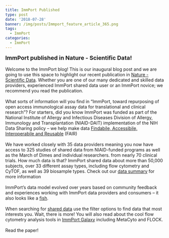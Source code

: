 ```yaml
---
title: ImmPort Published
type: post
date: '2018-07-28'
banner: /img/posts/Immport_feature_article_365.png
tags:
  - ImmPort
categories:
  - ImmPort
---
```


<font size="4"><b>ImmPort published in Nature - Scientific Data!</b></font>
<br></br>
Welcome to the ImmPort blog!  This is our inaugural blog post and we are going to use this space to highlight our recent publication in [Nature - Scientific Data](https://www.ncbi.nlm.nih.gov/pmc/articles/PMC5827693/). Whether you are one of our many dedicated and skilled data providers, experienced ImmPort shared data user or an ImmPort novice; we recommend you read the publication.
<br></br>
What sorts of information will you find in “ImmPort, toward repurposing of open access immunological assay data for translational and clinical research”?  For starters, did you know ImmPort was funded as part of the National Institute of Allergy and Infectious Diseases Division of Allergy, Immunology and Transplantation (NIAID-DAIT) implementation of the NIH Data Sharing policy – we help make data [Findabile, Accessibile, Interoperabile and Reusable](https://www.force11.org/group/fairgroup/fairprinciples) (FAIR)
<br></br>
We have worked closely with 35 data providers meaning you now have access to 325 studies of shared data from NIAID-funded programs as well as the March of Dimes and individual researchers.  from nearly 70 clinical trials. How much data is that?  ImmPort shared data about more than 50,000 subjects, over 33 different assay types, including flow cytometry and CyTOF, as well as 39 biosample types.  Check out our [data summary](http://www.immport.org/immport-open/public/home/dataSummary) for more information
<br></br>
ImmPort’s data model evolved over years based on community feedback and experiences working with ImmPort data providers and consumers – it also looks like a [fish](http://www.immport.org/immport-open/public/schema/schemaTree). 
<br></br>
When searching for [shared data](http://www.immport.org/immport-open/public/home/studySearch) use the filter options to find data that most interests you.  Wait, there is more!  You will also read about the cool flow cytometry analysis tools in [ImmPort Galaxy](https://immportgalaxy.org/user/login?use_panels=True&redirect=%2F) including MetaCyto and FLOCK.
<br></br>
Read the paper!

